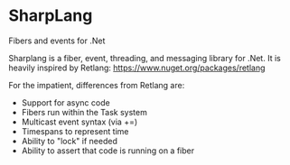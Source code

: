 # SharpLang
Fibers and events for .Net

Sharplang is a fiber, event, threading, and messaging library for .Net. It is heavily
inspired by Retlang: https://www.nuget.org/packages/retlang

For the impatient, differences from Retlang are:
- Support for async code
- Fibers run within the Task system
- Multicast event syntax (via +=)
- Timespans to represent time
- Ability to "lock" if needed
- Ability to assert that code is running on a fiber